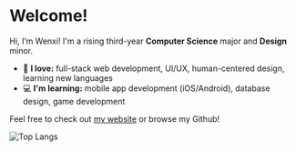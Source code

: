 <h1>Welcome!</h1>

Hi, I’m Wenxi! I'm a rising third-year <b>Computer Science</b> major and <b>Design</b> minor.

* 🤍 <b>I love:</b> full-stack web development, UI/UX, human-centered design, learning new languages
* 💻 <b>I'm learning:</b> mobile app development (iOS/Android), database design, game development

Feel free to check out <a href="https://wenxich.github.io">my website</a> or browse my Github!

![Top Langs](https://github-readme-stats-ovmlu4zk3-wenxich.vercel.app/api/top-langs/?username=wenxich&layout=compact&theme=dark)
